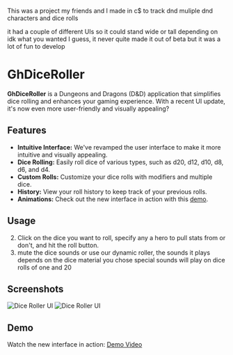 This was a project my friends and I made in c$ to track dnd muliple dnd characters and dice rolls

it had a couple of different UIs so it could stand wide or tall depending on idk what you wanted I guess, it never quite made it out of beta but it was a lot of fun to develop

# GhDiceRoller

**GhDiceRoller** is a Dungeons and Dragons (D&D) application that simplifies dice rolling and enhances your gaming experience. With a recent UI update, it's now even more user-friendly and visually appealing?

## Features

- **Intuitive Interface:** We've revamped the user interface to make it more intuitive and visually appealing.
- **Dice Rolling:** Easily roll dice of various types, such as d20, d12, d10, d8, d6, and d4.
- **Custom Rolls:** Customize your dice rolls with modifiers and multiple dice.
- **History:** View your roll history to keep track of your previous rolls.
- **Animations:** Check out the new interface in action with this [demo](https://i.gyazo.com/a71ef640263178f1b58a1766e1f86991.mp4).

## Usage

2. Click on the dice you want to roll, specify any a hero to pull stats from or don't, and hit the roll button.
3. mute the dice sounds or use our dynamic roller, the sounds it plays depends on the dice material you chose
special sounds will play on dice rolls of one and 20

## Screenshots

![Dice Roller UI](https://i.gyazo.com/a88b257e6271da8adcf11dbc7e1f84f2.png)
![Dice Roller UI]([https://i.gyazo.com/a88b257e6271da8adcf11dbc7e1f84f2.png](https://i.gyazo.com/340d7be2ec66b01875292213d49e9c15.png))

## Demo

Watch the new interface in action: [Demo Video](https://i.gyazo.com/a71ef640263178f1b58a1766e1f86991.mp4)
